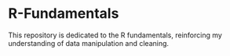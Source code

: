 # R-Fundamentals
This repository is dedicated to the R fundamentals, reinforcing my understanding of data manipulation and cleaning. 
